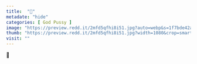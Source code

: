 ```yaml
---
title:  "🦄"
metadate: "hide"
categories: [ God Pussy ]
image: "https://preview.redd.it/2mfd5qfhi8i51.jpg?auto=webp&s=1f7bde42a295ce55aa32b1feb4d6ca274ed09bf0"
thumb: "https://preview.redd.it/2mfd5qfhi8i51.jpg?width=1080&crop=smart&auto=webp&s=55db5b76887afa9052edf33409b7871ee834b625"
visit: ""
---
```

🦄
